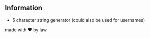 ## Information
- 5 character string generator (could also be used for usernames)

made with ❤️ by law
